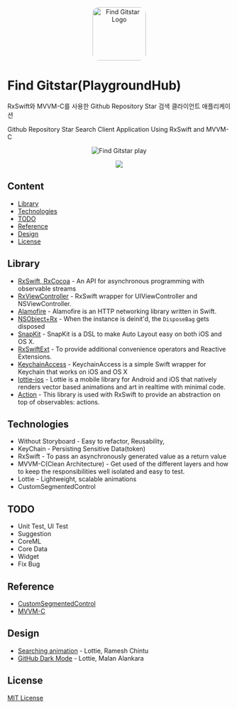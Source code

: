 <p align="center">
  <img  style="border-radius: 14px;" src="https://i.imgur.com/w25JgqT.png" alt="Find Gitstar Logo" height="120">
</p>

# Find Gitstar(PlaygroundHub)

RxSwift와 MVVM-C를 사용한 Github Repository Star 검색 클라이언트 애플리케이션

Github Repository Star Search Client Application Using RxSwift and MVVM-C

<p align="center">
  <img alt="Find Gitstar play" src="https://user-images.githubusercontent.com/62657991/147475074-b6e69b38-e115-45f7-b0c9-d5c52d324333.gif">
</p>

<p align="center">
  <a href="https://apps.apple.com/us/app/find-gitstar/id1602224951">
  	<img src="https://i.imgur.com/N1kxg7j.png">
	</a>
</p>



## Content

- [Library](#Library)
- [Technologies](#Technologies)
- [TODO](#TODO)
- [Reference](#Reference)
- [Design](#Design)
- [License](#License)


## Library

- [RxSwift, RxCocoa](https://github.com/ReactiveX/RxSwift) - An API for asynchronous programming with observable streams
- [RxViewController](https://github.com/devxoul/RxViewController) - RxSwift wrapper for UIViewController and NSViewController.
- [Alamofire](https://github.com/Alamofire/Alamofire) - Alamofire is an HTTP networking library written in Swift.
- [NSObject+Rx](https://github.com/RxSwiftCommunity/NSObject-Rx) - When the instance is deinit'd, the `DisposeBag` gets disposed
- [SnapKit](https://github.com/SnapKit/SnapKit) - SnapKit is a DSL to make Auto Layout easy on both iOS and OS X.
- [RxSwiftExt](https://github.com/RxSwiftCommunity/RxSwiftExt) - To provide additional convenience operators and Reactive Extensions.
- [KeychainAccess](https://github.com/kishikawakatsumi/KeychainAccess) - KeychainAccess is a simple Swift wrapper for Keychain that works on iOS and OS X
- [lottie-ios](https://github.com/airbnb/lottie-ios) - Lottie is a mobile library for Android and iOS that natively renders vector based animations and art in realtime with minimal code.
- [Action](https://github.com/RxSwiftCommunity/Action) - This library is used with RxSwift to provide an abstraction on top of observables: actions.



## Technologies

- Without Storyboard - Easy to refactor, Reusability, 
- KeyChain - Persisting Sensitive Data(token)
- RxSwift - To pass an asynchronously generated value as a return value
- MVVM-C(Clean Architecture) - Get used of the different layers and how to keep the responsibilities well isolated and easy to test.
- Lottie - Lightweight, scalable animations
- CustomSegmentedControl



## TODO

- Unit Test, UI Test
- Suggestion
- CoreML
- Core Data
- Widget
- Fix Bug



## Reference

- [CustomSegmentedControl](https://github.com/Code-With-Coffee/CustomSegmentedControl)
- [MVVM-C](https://www.youtube.com/playlist?list=PLziSvys01Oek7ANk4rzOYobnUU_FTu5ns)



## Design

- [Searching animation](https://lottiefiles.com/49993-search) - Lottie, Ramesh Chintu
- [GitHub Dark Mode](https://lottiefiles.com/41357-github-dark-mode) - Lottie, Malan Alankara



## License

[MIT License](https://github.com/okstring/PlaygroundHub/blob/main/LICENSE)
